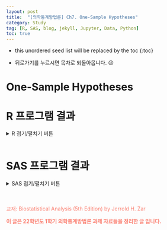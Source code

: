 ```yaml
---
layout: post
title:  "[의학통계방법론] Ch7. One-Sample Hypotheses"
category: Study
tag: [R, SAS, blog, jekyll, Jupyter, Data, Python]
toc: true
---
```

* this unordered seed list will be replaced by the toc
{:toc}

- 뒤로가기를 누르시면 목차로 되돌아옵니다. 😉

# One-Sample Hypotheses

# R 프로그램 결과

<details>
<summary>
R 접기/펼치기 버튼
</summary>
<div markdown="1">

**패키지**
<details>
<summary>
설치된 패키지 접기/펼치기 버튼
</summary>

<div markdown="1">

``` r
getwd()
```

    ## [1] "C:/Biostat"

``` r
library(dplyr)
library(kableExtra)
library(readxl)
library(pwr)
library(PairedData)
```

</div>
</details>

``` r
#모든 시트를 하나의 리스트로 불러오는 함수
read_excel_allsheets <- function(file, tibble = FALSE) {
  sheets <- readxl::excel_sheets(file)
  x <- lapply(sheets, function(X) readxl::read_excel(file, sheet = X))
  if(!tibble) x <- lapply(x, as.data.frame)
  names(x) <- sheets
  x
}
```

## 7장

**7장 연습문제 불러오기**

``` r
#data_chap07에 연습문제 7장 모든 문제 저장
data_chap07 <- read_excel_allsheets("data_chap07.xls")

#연습문제 각각 데이터 생성
for (x in 1:length(data_chap07)){
  assign(paste0('ex7_',c(1:4,13))[x],data_chap07[x])
  }

#연습문제 데이터 형식을 리스트에서 데이터프레임으로 변환
for (x in 1:length(data_chap07)){
  assign(paste0('ex7_',c(1:4,13))[x],data.frame(data_chap07[x]))
  }
```

### EXAMPLE 7.1

![](C:/git_blog/study/img/ch7/7-1.png)

``` r
#데이터셋
ex7_1
```

    ##    Temperature
    ## 1         24.3
    ## 2         25.8
    ## 3         24.6
    ## 4         26.1
    ## 5         22.9
    ## 6         25.1
    ## 7         27.3
    ## 8         24.0
    ## 9         24.5
    ## 10        23.9
    ## 11        26.2
    ## 12        24.3
    ## 13        24.6
    ## 14        23.3
    ## 15        25.5
    ## 16        28.1
    ## 17        24.8
    ## 18        23.5
    ## 19        26.3
    ## 20        25.4
    ## 21        25.5
    ## 22        23.9
    ## 23        27.0
    ## 24        24.8
    ## 25        22.9
    ## 26        25.4

> 해당 데이터는 조간 생태계에 서식하는 게의 온도를 측정한 자료이다.

> 조간 생태계의 게의 온도의 평균이 24.3℃ 인지 t검정을 해보려 한다.

>  1) 24.3 데이터가 잘못 들어가 있으므로 제거하여 준다.

``` r
ex7_1 <- ex7_1$Temperature[2:26] #잘못 기입된 데이터로 인하여 수정
```

> 다음은 R 내장 함수로 구한 t-value이다.

``` r
t.test(ex7_1,alternative = c("two.sided"),mu=24.3,conf.level = 0.95)
```

    ## 
    ##  One Sample t-test
    ## 
    ## data:  ex7_1
    ## t = 2.7128, df = 24, p-value = 0.01215
    ## alternative hypothesis: true mean is not equal to 24.3
    ## 95 percent confidence interval:
    ##  24.47413 25.58187
    ## sample estimates:
    ## mean of x 
    ##    25.028

> t-value가 문제와 다르게 나온 것을 볼 수 있다.

> 직접 함수를 작성해서 구하여 보자.

``` r
two_tailed_t_test <- function(x,mu){
  n <- length(x)
  mu <- mu
  xbar <- round(mean(x),2)
  s2 <- round(var(x),2)
  se <- round(sqrt(s2/n),2)
  original_t <- ((mean(x)-mu)/sqrt(var(x)/n))
  t <- round((xbar-mu)/se,3)
  df <- n-1
  alpha <- 0.05
  value <- round(qt(1-(alpha/2),df),3)
  if(t>0){pvalue=2*pt(t,df,lower.tail=F)}
  else{pvalue=2*pt(t,df,lower.tail=T)}
  out <- data.frame(n=n,alpha=alpha,mu=mu,mean=xbar,var=s2,std_err=se,t_statistic=t,original_t=round(original_t,4),df=df,value=value,p_value=round(pvalue,3))
  return(out)
}

two_tailed_t_test(x=ex7_1,mu=24.3)
```

    ##    n alpha   mu  mean var std_err t_statistic original_t df value p_value
    ## 1 25  0.05 24.3 25.03 1.8    0.27       2.704     2.7128 24 2.064   0.012

> 값이 다르게 나온 이유는 반올림의 문제로 보인다.

> t검정 결과를 확인하여 보면 p-value가 0.012로 유의수준 0.05하에
> 귀무가설을 기각한다.

> 그러므로 조간 생태계의 게의 모평균 온도는 24.3℃가 아니라고 할 수 있다.

> 기각역을 그래프로 표현하여보자.

``` r
t <- two_tailed_t_test(ex7_1,mu=24.3)$value
curve(dt(x,24),-3,3,xlab="t",ylab="Density",yaxt='n',main="Hypothesis in Example 7.1 (df=24)")
polygon(c(t,seq(t,3,0.001),t), 
        c(dt(-3,24),dt(seq(t,3,0.001),24),dt(-3,24)),col="#007266",density=30)
polygon(c(-3,seq(-3,-t,0.001),-t), 
        c(dt(-3,24),dt(seq(-3,-t,0.001),24),dt(-3,24)),col="#007266",density = 30)
text(x=-2.064,y=0.1,labels = "-2.064")
text(x=2.064,y=0.1,labels = "2.064")
```

![](C:/git_blog/study/img/ch7/unnamed-chunk-7-1.png)

> 다음은 자유도에 따른 t-분포 그래프의 변화이다.

``` r
t <- seq(-4, 4,0.01)
v1 <- 2
v2 <- 4
v3 <- 50
y1 <-(1/sqrt(pi*v1))*(factorial((v1+1)/2-1)/factorial(v1/2-1))*(1+t^2/v1)^(-(v1+1)/2)
y2 <-(1/sqrt(pi*v2))*(factorial((v2+1)/2-1)/factorial(v2/2-1))*(1+t^2/v2)^(-(v2+1)/2)
y3 <-(1/sqrt(pi*v3))*(factorial((v3+1)/2-1)/factorial(v3/2-1))*(1+t^2/v3)^(-(v3+1)/2)
plot(t, y1, type = 'l', col = 'red',xlab = "t",ylab = "Density", yaxt='n',ylim=c(0,0.4))
lines(t, y2, type = 'l', lty=2, col = 'blue')
lines(t, y3, type = 'l', lty=2, col = 'darkgreen')
legend("topright",legend=c("ν=1","ν=2","ν=50"),fil=c("red","blue","darkgreen"))
```

![](C:/git_blog/study/img/ch7/unnamed-chunk-8-1.png)

### EXAMPLE 7.2

![](C:/git_blog/study/img/ch7/7-2-1.png)
![](C:/git_blog/study/img/ch7/7-2-2.png)

``` r
#데이터셋
ex7_2
```

    ##    weightchange
    ## 1           1.7
    ## 2           0.7
    ## 3          -0.4
    ## 4          -1.8
    ## 5           0.2
    ## 6           0.9
    ## 7          -1.2
    ## 8          -0.9
    ## 9          -1.8
    ## 10         -1.4
    ## 11         -1.8
    ## 12         -2.0

> 해당 데이터는 운동 후의 몸무게의 변화량을 측정한 자료이다.

> 운동 후 몸무게의 변화량의 모평균이 0인지 검정하기 위해 t 검정을
> 수행한다.

``` r
t.test(ex7_2$weightchange, mu=0, alternative = "two.sided")
```

    ## 
    ##  One Sample t-test
    ## 
    ## data:  ex7_2$weightchange
    ## t = -1.7981, df = 11, p-value = 0.09964
    ## alternative hypothesis: true mean is not equal to 0
    ## 95 percent confidence interval:
    ##  -1.4456548  0.1456548
    ## sample estimates:
    ## mean of x 
    ##     -0.65

``` r
two_tailed_t_test(ex7_2$weightchange,mu=0)
```

    ##    n alpha mu  mean  var std_err t_statistic original_t df value p_value
    ## 1 12  0.05  0 -0.65 1.57    0.36      -1.806    -1.7981 11 2.201   0.098

> t 검정 결과를 확인하여 보면 p-value가 0.098로 유의수준 0.05하에
> 귀무가설을 기각할 수 없다.

> 그러므로 운동으로 인한 변화량의 모평균은 0이 아니라고 할 수 없다.

> 기각역을 그래프로 표현하여보자.

``` r
t <- two_tailed_t_test(ex7_2$weightchange,mu=0)$value
curve(dt(x,11),-3,3,xlab="t",ylab="Density",yaxt='n',main="Hypothesis in Example 7.2 (df=11)")
polygon(c(t,seq(t,3,0.001),t), 
        c(dt(-3,11),dt(seq(t,3,0.001),11),dt(-3,11)),col="#007266",density=30)
polygon(c(-3,seq(-3,-t,0.001),-t), 
        c(dt(-3,11),dt(seq(-3,-t,0.001),11),dt(-3,11)),col="#007266",density = 30)
text(x=-2.201,y=0.1,labels = "-2.201")
text(x=2.201,y=0.1,labels = "2.201")
```

![](C:/git_blog/study/img/ch7/unnamed-chunk-12-1.png)

### EXAMPLE 7.3

![](C:/git_blog/study/img/ch7/7-3.png)

``` r
#데이터셋
ex7_3
```

    ##    weightchange
    ## 1           0.2
    ## 2          -0.5
    ## 3          -1.3
    ## 4          -1.6
    ## 5          -0.7
    ## 6           0.4
    ## 7          -0.1
    ## 8           0.0
    ## 9          -0.6
    ## 10         -1.1
    ## 11         -1.2
    ## 12         -0.8

> 해당 데이터는 약물을 복용 후 몸무게의 증감이 있는지를 기록한 자료이다.

> 약물 복용 후 몸무게의 증감의 모평균이 0보다 큰지 아닌지 알아보기 위해
> t 검정을 수행한다.

> 다음은 R 내장 함수로 구한 단측 검정이다.

``` r
t.test(ex7_3, alternative = c("less"), mu=0, conf.level = 0.95)
```

    ## 
    ##  One Sample t-test
    ## 
    ## data:  ex7_3
    ## t = -3.3285, df = 11, p-value = 0.003364
    ## alternative hypothesis: true mean is less than 0
    ## 95 percent confidence interval:
    ##        -Inf -0.2801098
    ## sample estimates:
    ##  mean of x 
    ## -0.6083333

> 직접 함수를 작성해서 구하여 보자.

``` r
one_tailed_t_test <- function(x,mu){
  n <- length(x)
  mu <- mu
  xbar <- round(mean(x),2)
  s2 <- round(var(x),2)
  se <- round(sqrt(s2/n),2)
  original_t <- ((mean(x)-mu)/sqrt(var(x)/n))
  t <- round((xbar-mu)/se,3)
  df <- n-1
  alpha <- 0.05
  value <- round(qt(1-(alpha),df),3)
  if(t>0){pvalue=pt(t,df,lower.tail=F)}
  else{pvalue=pt(t,df,lower.tail=T)}
  out <- data.frame(n=n,alpha=alpha,mu=mu,mean=xbar,var=s2,std_err=se,t_statistic=t,original_t=round(original_t,4),df=df,value=value,p_value=round(pvalue,3))
  return(out)
}

one_tailed_t_test(ex7_3$weightchange,mu=0)
```

    ##    n alpha mu  mean var std_err t_statistic original_t df value p_value
    ## 1 12  0.05  0 -0.61 0.4    0.18      -3.389    -3.3285 11 1.796   0.003

> t 검정 결과를 확인하여 보면 t 검정통계량값은 -3.3285 이며, p-value는
> 0.003로 유의수준 0.05하에 귀무가설을 기각할 수 있다.

> 따라서 살을 빼기 위한 목적으로의 약을 복용했을 때 몸무게의 변화량의
> 모평균이 0이 아니라고 할 수 있다.

> 기각역을 그린 t 분포는 다음과 같다.

``` r
t <- one_tailed_t_test(ex7_3$weightchange,mu=0)$value
curve(dt(x,11),-3,3,xlab="t",ylab="Density",yaxt='n',main="Hypothesis in Example 7.3 (df=11)")
polygon(c(-3,seq(-3,-t,0.001),-t),
        c(dt(-3,11),dt(seq(-3,-t,0.001),11),dt(-3,11)),col="#007266",density = 30)
text(x=-1.796,y=0.12,labels = "-1.796")
```

![](C:/git_blog/study/img/ch7/unnamed-chunk-16-1.png)

### EXAMPLE 7.4

![](C:/git_blog/study/img/ch7/7-4.png)

``` r
#데이터셋
ex7_4
```

    ##   gastricjuice
    ## 1         42.7
    ## 2         43.4
    ## 3         44.6
    ## 4         45.1
    ## 5         45.6
    ## 6         45.9
    ## 7         46.8
    ## 8         47.6

> 해당 데이터는 약물이 위액에 용해시간을 측정한 자료로, 용해 시간의
> 평균이 45초보다 낮은지 아닌지를 검정하기 위해 t 검정을 수행한다.

``` r
t.test(ex7_4$gastricjuice,mu=45,alternative = "greater")
```

    ## 
    ##  One Sample t-test
    ## 
    ## data:  ex7_4$gastricjuice
    ## t = 0.36647, df = 7, p-value = 0.3624
    ## alternative hypothesis: true mean is greater than 45
    ## 95 percent confidence interval:
    ##  44.11393      Inf
    ## sample estimates:
    ## mean of x 
    ##   45.2125

``` r
one_tailed_t_test(ex7_4$gastricjuice,mu=45)
```

    ##   n alpha mu  mean  var std_err t_statistic original_t df value p_value
    ## 1 8  0.05 45 45.21 2.69    0.58       0.362     0.3665  7 1.895   0.364

> t 검정 결과를 확인하여 보면 t 검정통계량값은 0.362 이며, p-value는
> 0.364로 유의수준 0.05하에 귀무가설을 기각할 수 없다.

> 그러므로 약물이 위액에 용해되는 시간의 모평균이 45초보다 크다고 할 수
> 없다.

> 기각역을 그린 t 분포는 다음과 같다.

``` r
t <- one_tailed_t_test(ex7_4$gastricjuice,mu=45)$value
curve(dt(x,7),-3,3,xlab="t",ylab="Density",yaxt='n',main="Hypothesis in Example 7.4 (df=7)")
polygon(c(t,seq(t,3,0.001),t),
        c(dt(-3,7),dt(seq(t,3,0.001),7),dt(-3,7)),col="#007266",density=30)
text(x=1.895,y=0.12,labels = "1.895")
```

![](C:/git_blog/study/img/ch7/unnamed-chunk-20-1.png)

### EXAMPLE 7.5

![](C:/git_blog/study/img/ch7/7-5.png)

``` r
t.test(ex7_1,alternative = c("two.sided"),conf.level = 0.95)
```

    ## 
    ##  One Sample t-test
    ## 
    ## data:  ex7_1
    ## t = 93.263, df = 24, p-value < 2.2e-16
    ## alternative hypothesis: true mean is not equal to 0
    ## 95 percent confidence interval:
    ##  24.47413 25.58187
    ## sample estimates:
    ## mean of x 
    ##    25.028

``` r
t.test(ex7_1,alternative = c("two.sided"),conf.level = 0.99)
```

    ## 
    ##  One Sample t-test
    ## 
    ## data:  ex7_1
    ## t = 93.263, df = 24, p-value < 2.2e-16
    ## alternative hypothesis: true mean is not equal to 0
    ## 99 percent confidence interval:
    ##  24.27741 25.77859
    ## sample estimates:
    ## mean of x 
    ##    25.028

> 95% 신뢰구간이란 100번의 표본추출을 통해 각각의 신뢰구간을 구했을 때
> 실제 모집단의 평균이 그 안에 포함될 경우가 95번 정도임을 말하며, 99%
> 신뢰구간이란 100번의 표본추출을 통해 각각의 신뢰구간을 구했을 때 실제
> 모집단의 평균이 그 안에 포함될 경우가 99번 정도임을 말한다.

> 이를 바탕으로 추론해볼 수 있는 사실은 신뢰구간이 넓어질수록 그
> 신뢰구간이 모평균을 포함하는 경우의 수가 많아질 것이라고 예측해볼 수
> 있으며 이는 실제 위의 95%, 99% 신뢰구간을 통해 확인할 수 있다.

> 95% 신뢰구간은 mu=24.3를 포함하지 않으나, 매우 작은 값으로 ci에
> 포함되지 않는 것이기에 샘플 규모를 키우면 ci에 포함될 가능성이 있다.

> 즉, 95%, 99% ci 모두 mu=24.3 포함하는 것으로 해석하여 귀무가설은
> 기각하지 못한다.

> 따라서 체온 변화의 모평균은 24.3도가 아니라고 할 수 없다.

### EXAMPLE 7.6

![](C:/git_blog/study/img/ch7/7-6.png)

> Example 7.1 데이터에 게를 추가하여 예측구간을 구하여 보겠다.

> 다음은 8개의 추가 데이터가 생길 때의 모평균의 예측구간을 나타낸다.

``` r
n <- length(ex7_1)
M <- mean(ex7_1)
V <- var(ex7_1)
SR <- sqrt((V/8)+(V/25))
a = 1-(0.05/2)

L <- M-(qt(a, df=n-1)*SR)
R <- M+(qt(a, df=n-1)*SR)
cat(" Mean = ",M,"℃","\n","Std.Err = ",SR,"℃","\n", "df = ",n-1,"\n","95% confidence interval = [",round(L,2),",",round(R,2),"]")
```

    ##  Mean =  25.028 ℃ 
    ##  Std.Err =  0.5450427 ℃ 
    ##  df =  24 
    ##  95% confidence interval = [ 23.9 , 26.15 ]

> 이번엔 1개의 추가 데이터가 생길 때의 모평균의 예측구간을 확인하여
> 보자.

``` r
n <- length(ex7_1)
M <- mean(ex7_1)
V <- var(ex7_1)
SR <- sqrt((V/1)+(V/25))
a = 1-(0.05/2)

L <- M-(qt(a, df=n-1)*SR)
R <- M+(qt(a, df=n-1)*SR)
cat(" Mean = ",M,"℃","\n","Std.Err = ",SR,"℃","\n", "df = ",n-1,"\n","95% confidence interval = [",round(L,2),",",round(R,2),"]")
```

    ##  Mean =  25.028 ℃ 
    ##  Std.Err =  1.368375 ℃ 
    ##  df =  24 
    ##  95% confidence interval = [ 22.2 , 27.85 ]

| Number of Added sample | L1    | L2    |
|:-----------------------|:------|:------|
| 8                      | 23.91 | 26.15 |
| 1                      | 22.21 | 27.85 |

> m=8일 때 예측구간은 (23.91, 26.15)이고 m=1일 때 예측구간은 (22.21,
> 27.85)이다.

> 이를 보면 관측치가 많아질 수록 신뢰구간이 짧아지는 것을 확인할 수
> 있다.

### EXAMPLE 7.7

![](C:/git_blog/study/img/ch7/7-7.png)

> 95% 신뢰구간의 길이가 0.5보다 길지 않도록 하려면 d=0.25, α=0.05로
> 설정해야 하고, Example7_3을 통해 구한 분산은 0.4008이다.

> 정규분포를 따르는 표본의 분산을 구할 수 있다면 원하는 정밀도에 필요한
> 표본 크기를 다음의 식을 통하여 추정할 수 있다.

$$
n =\\ \frac{s^2t^2\_\frac{\alpha}{2},\_\nu}{d^2}
$$

> 하지만 이 공식에서 우리는 자유도 값을 모르기 때문에(표본 크기를 모르기
> 때문) 반복적인 과정을 통해서 가정한 n값과 실제 결과로 나온 표본의
> 크기가 가장 잘 일치하는 값을 찾아야한다.

> 우선 Example 7.3의 데이터를 사용하여 n=40부터 대입하여 보자.

> ceilng() 함수를 사용하여 나온 결과보다 크거나 같은 정수를 나오게
> 하였다.

``` r
d=0.25
a = 1-(0.05/2)

n1 <- ceiling((var(ex7_3$weightchange)*(qt(0.975, df=40-1))^2)/d^2) # n=40
cat(" nessesary sample size = 40, n = ",n1)
```

    ##  nessesary sample size = 40, n =  27

> 최대정밀도가 0.25이고 표본 40개 필요하다고 했을 때 n=27로 27보다
> 커야하므로 n=27을 다시 대입하여 보자.

``` r
n2 <- ceiling((var(ex7_3$weightchange)*(qt(0.975, df=27-1))^2)/d^2) # n=27
cat("nessesary sample size = 27, n = ",n2)
```

    ## nessesary sample size = 27, n =  28

> 표본이 27일 때에는 n=28로 specific 한 신뢰구간을 얻기 위해서는 28
> 이상의 표본이 필요하다.

### EXAMPLE 7.8

![](C:/git_blog/study/img/ch7/7-8.png)

> Example 7.2 데이터를 사용해서 귀무가설
> *H*<sub>0</sub> : *μ*  = *μ*<sub>0</sub> 를 기각할 수 있는 최소
> 표본크기를 계산해보도록한다.

> *α* = 0.05, *β* = 0.10, *δ* = 1.0 가 주어져 있다고 하자. Example 7.2의
> *s*<sup>2</sup> = 1.5682 이다.

> 샘플 사이즈를 구하는 공식은 다음과 같다.

$$
\begin{aligned}
n=\frac{s^2}{\delta^2}(t\_{\alpha,\nu}\\ +\\ t\_{\beta (1), \nu})^2
\end{aligned}
$$

> 먼저 샘플 사이즈가 20이 필요하다고 가정하면 다음과 같다.

``` r
d<-1.0
var<-round(var(ex7_2$weightchange),4)
t005<-round(qt(0.025, df=19, lower.tail=F),3)
t01<-round(qt(0.1, df=19, lower.tail=F),3)
n1 <- round((var/(d)^2)*(t005+t01)^2,1)
n1
```

    ## [1] 18.4

> 이제 추정에 필요한 샘플 사이즈가 19라고 하자.

``` r
d<-1.0
var<-round(var(ex7_2$weightchange),4)
t005<-round(qt(0.025, df=18, lower.tail=F),3)
t01<-round(qt(0.1, df=18, lower.tail=F),3)
n2 <- round((var/(d)^2)*(t005+t01)^2,1)
n2
```

    ## [1] 18.5

``` r
cat(" sample size가 20 일때 필요한 최소 표본수 =",ceiling(n1),"\n","sample size가 19 일때 필요한 최소 표본수 =", ceiling(n2))
```

    ##  sample size가 20 일때 필요한 최소 표본수 = 19 
    ##  sample size가 19 일때 필요한 최소 표본수 = 19

> 샘플 사이즈를 처음에는 20으로 했었고 19로도 해본 결과 최소로 필요한
> 표본의 수는 각각 18.4와 18.5로 산출되었다.

> 그러므로 *α* = 0.05, *β* = 0.10, *δ* = 1.0 로 주어졌을 때 귀무가설
> *H*<sub>0</sub> : *μ*<sub>0</sub> = *μ*을 기각할 필요한 최소의
> 표본수는 19개이다.

> pwr.t.test() 함수를 사용했을 때에도 같은 결과가 나온다.

``` r
library(pwr)

dd <- 1/sqrt(var(ex7_2$weightchange)) #effect size

pwr.t.test(n=,d=dd, sig.level=0.05, power=0.90, type="one.sample")
```

    ## 
    ##      One-sample t test power calculation 
    ## 
    ##               n = 18.5056
    ##               d = 0.7985494
    ##       sig.level = 0.05
    ##           power = 0.9
    ##     alternative = two.sided

### EXAMPLE 7.9

![](C:/git_blog/study/img/ch7/7-9.png)

> Example 7.8에서는 양측 t-test를 검정할 때 smallest difference 인
> *d**e**l**t**a* 를 알고있었다.

> 만약 *δ* 가 주어져 있지 않고 *n*만 주어져있을 때 *δ* 를 구하는 과정은
> 다음과 같다.

``` r
p<-pwr.t.test(n=25, sig.level = 0.05, power=0.90, type="one.sample", alternative="two.sided")

(p$d)*sd(ex7_2$weightchange)
```

    ## [1] 0.8464156

$$
\begin{aligned}
\delta&=\sqrt{\frac{s^2}{n}}(t\_\alpha,\_\nu+t\_{\beta(1)},\_\nu)\\\\
 &= \sqrt{\frac{1.5682}{25}}(t\_{0.05(2),24} + t\_{0.10(1),24}) \\\\
&= (0.25)(2.064+1.318) \\\\
&= 0.85\\ g
\end{aligned}
$$

> 그러므로 표본수가 25, 유의수준 0.05, 검정력이 0.9일 때 최소 유의차는
> 양측검정에서 0.85이다.

### EXAMPLE 7.10

![](C:/git_blog/study/img/ch7/7-10.png)

> 이 예제의 경우 가설 *H*<sub>0</sub> : *μ* = 0에 대한 t-test의 검정력을
> 추정하는 문제로 아래와 같은 식을 통해 β값을 찾을 수 있다.

$$
t\_{\beta (1), \nu}=\frac{\delta}{\sqrt{\frac{s^2}{n}}}-t\_{\alpha, \nu}
$$
\> 주어진
조건(*n* = 15, *ν* = 14, *α* = 0.05, *t*<sub>0.05(2), 14</sub> = 2.145, *s*<sup>2</sup> = 1.5682, *δ* = 1.0)을
대입하여 *t*<sub>*β*(1), 14</sub> 값을 구해보면 0.948이 나오고 이를
바탕으로 t분포표를 이용해 β값을 구해낼 수 있다.

``` r
n <- 15
var <- round(var(ex7_2$weightchange),4)
t005 <- round(qt(0.025, df=14, lower.tail=F),3)
beta<-round(1.0/(sqrt(var/n))-t005,3)
beta
```

    ## [1] 0.948

> t분포표에서 찾아보면 0.948 값은 df=14일 때 α=0.1과 α=0.25사이에 있는
> 값임을 확인할 수 있다.

> 이를 pwr.t.test() 함수를 사용해서 구해보면 다음과 같다.

``` r
pwr.t.test(n=15, d=1, sig.level = 0.05, power=, type="one.sample")
```

    ## 
    ##      One-sample t test power calculation 
    ## 
    ##               n = 15
    ##               d = 1
    ##       sig.level = 0.05
    ##           power = 0.9490865
    ##     alternative = two.sided

> *δ* = 1.0이 아닌 계산을 통한 정확한 값은 다음과 같다.

``` r
d <- 1/sqrt(var(ex7_2$weightchange)) #exact effect size
pwr_test<-pwr.t.test(n=15,d=d, sig.level=0.05, power=, type="one.sample", alternative="two.sided")
round(pwr_test$power,2)
```

    ## [1] 0.82

pwr.test결과에서 좀 더 정확한 검정력을 보면 power=0.82로
1-power=0.18임을 알 수 있고 따라서 β=0.18임을 알 수 있다.

### EXAMPLE 7.11

![](C:/git_blog/study/img/ch7/7-11-1.png)
![](C:/git_blog/study/img/ch7/7-11-2.png)

``` r
one_tailed_chi2_test <- function(x,sig,up_or_down){
  n <- length(x)
  sig <- sig
  df <- n-1
  ss <- round(var(x)*df,4)
  s2 <- round(var(x),4)
  chis <- round(ss/sig,3)
  df <- n-1
  alpha <- 0.05
  if (up_or_down == "up"){chi2 = round(qchisq((1-alpha),df),3) }
  else { chi2 = round(qchisq((alpha),df),3)}
  if(chis < chi2){decision="Not reject H0"}
  else{decision="Reject H0"}
  out <- data.frame(SS=ss,df,s2,chis,chi2,decision)
  return(out)
}

one_tailed_chi2_test(ex7_4$gastricjuice,1.5,up_or_down = "up")%>%
  kbl(caption = "Result of Hypothesis") %>%
  kable_styling(bootstrap_options = c("striped", "hover", "condensed", "responsive"))
```

<table class="table table-striped table-hover table-condensed table-responsive" style="margin-left: auto; margin-right: auto;">
<caption>
Result of Hypothesis
</caption>
<thead>
<tr>
<th style="text-align:right;">
SS
</th>
<th style="text-align:right;">
df
</th>
<th style="text-align:right;">
s2
</th>
<th style="text-align:right;">
chis
</th>
<th style="text-align:right;">
chi2
</th>
<th style="text-align:left;">
decision
</th>
</tr>
</thead>
<tbody>
<tr>
<td style="text-align:right;">
18.8287
</td>
<td style="text-align:right;">
7
</td>
<td style="text-align:right;">
2.6898
</td>
<td style="text-align:right;">
12.552
</td>
<td style="text-align:right;">
14.067
</td>
<td style="text-align:left;">
Not reject H0
</td>
</tr>
</tbody>
</table>

$$
\begin{aligned}
H_0 &: \sigma^2 \leq 1.5\\ sec^2\\\\
H_1 &: \sigma^2 \> 1.5\\ sec^2
\end{aligned}
$$
\> 가설 검정 결과 *S**S* = 18.8281 이고 카이제곱 검정통계량
*χ*<sup>2</sup> = 12.552 이며 유의수준 0.05 아래에서 검정통계량 값이
기각역인 *χ*<sub>0.05, 7</sub><sup>2</sup> = 14.067 에 포함되지 않아
귀무가설 *H*<sub>0</sub> : *σ*<sup>2</sup> ≤ 1.5 *s**e**c*<sup>2</sup>
를 기각할 수 없다.

> 다음은 PairedTest 패키지에 있는 Var.test를 통해 가설검정을 수행한
> 결과이다.

``` r
library(PairedData)
Var.test(ex7_4$gastricjuice,ratio=1.5,alternative = "greater")
```

    ## 
    ##  One-sample variance test
    ## 
    ## data:  x
    ## X-squared = 12.552, df = 7, p-value = 0.08379
    ## alternative hypothesis: true variance is greater than 1.5
    ## 95 percent confidence interval:
    ##  1.338492      Inf
    ## sample estimates:
    ## variance 
    ## 2.689821

> 위의 결과에서 p-value=0.08379로 유의수준 0.05보다 커서 귀무가설을
> 기각할 수 없다.

> 그러므로 해당 데이터의 모분산이 1.5 sec2 보다 크다는 증거가 부족하다.

> 기각역을 그린 카이제곱 분포는 다음과 같다.

``` r
c <- one_tailed_chi2_test(ex7_4$gastricjuice,1.5,up_or_down = "up")$chi2
cc <- one_tailed_chi2_test(ex7_4$gastricjuice,1.5,up_or_down = "up")$chis
curve(dchisq(x,7),0,25,xlab=expression(chi^2),ylab="",yaxt='n',main="Hypothesis in Example 7.11 (df=7)")
polygon(c(cc,seq(cc,25,0.001),cc), #기각역
        c(dchisq(0,7),dchisq(seq(cc,25,0.001),7),dchisq(0,25)),col="#007266",density=30)
polygon(c(c,seq(c,25,0.001),c), 
        c(dchisq(0,7),dchisq(seq(c,25,0.001),7),dchisq(0,25)),col="#ffffb3",density=30)
# polygon(c(-3,seq(-3,-t,0.001),-t), 
#         c(dt(-3,24),dt(seq(-3,-t,0.001),24),dt(-3,24)),col="deeppink",density = 30)
text(x=14.067,y=0.025,labels = "14.067")
text(x=12.552,y=0.036,labels = "12.552")
text(x=20, y=0.1, expression(chi^2 == paste(frac(SS, sigma[0]^2), " ",)), cex = 1.5)
```

![](C:/git_blog/study/img/ch7/unnamed-chunk-37-1.png)

### EXAMPLE 7.12

![](C:/git_blog/study/img/ch7/7-12.png)

> 앞의 예제에서는 Example 7.4데이터를 이용하여 모분산에 대한 가설검정을
> 하였다.

> 그렇다면 유의수준 5% 하에서 0.90의 검정력을 가지고 귀무가설
> *H*<sub>0</sub> : *σ*<sup>2</sup> ≤ 1.50 *s**e**c*<sup>2</sup> 을
> 기각하기 위해서는 얼만큼의 표본이 필요할지 Sample size를 구해보도록
> 한다.

> Example 7.4에서 해당 데이터의
> *s*<sup>2</sup> = 2.6898 *s**e**c*<sup>2</sup>을 알고있다.

> 모분산 *σ*<sub>0</sub><sup>2</sup> = 1.75 *s**e**c*<sup>2</sup> 를
> 알고있다고 가정하면 $\frac{\sigma_0^2}{s^2}=0.558$ 임을 알 수 있다.

> *α* = 0.05, 1 − *β* = 0.90 으로 주어져 있을 때 필요한 최소의 표본수를
> 구하는 공식은 다음과 같다.

$$
\begin{aligned}
\frac{\chi\_{1-\beta, \nu}^2}{\chi\_{\alpha, \nu}^2}=\frac{\sigma_0^2}{s^2}
\end{aligned}
$$

> Example 7.11에 따르면 *s*<sup>2</sup>=2.6898이고,
> *σ*<sub>0</sub><sup>2</sup>=1.75 *s**e**c*<sup>2</sup> 이므로
> $\frac{\sigma_0^2}{s^2}=0.558$이다.

> 위 식을 만족하기 위한 n을 찾기 위해 먼저 n=30 을 가정하고 좌변을
> 계산해보면 다음과 같다.

$$
\begin{aligned}
\frac{\chi\_{0.90,29}^2}{\chi\_{0.05,29}^2}= \frac{19.768}{42.557}=0.465
\end{aligned}
$$

``` r
alpha<-0.05
beta<-0.1
n1<-30
chi_1<-round(qchisq((beta),(n1-1)),3)
chi_2<-round(qchisq((1-alpha),(n1-1)),3)
cat("If n=30, ratio =",ratio<-round(chi_1/chi_2,3))
```

    ## If n=30, ratio = 0.465

> 0.456 \< 0.558 이므로 가정했던 n값 30이 너무 작다는 것을 알 수 있고,
> 따라서 n=50 으로 가정하여 다시 좌변을 계산해보면 다음과 같다.

$$
\begin{aligned}
\frac{\chi\_{0.90,49}^2}{\chi\_{0.05,49}^2}= \frac{36.818}{66.339}=0.555
\end{aligned}
$$

``` r
n2<-50
chi_1<-round(qchisq((beta),(n2-1)),3)
chi_2<-round(qchisq((1-alpha),(n2-1)),3)
cat("If n=50, ratio =",ratio<-round(chi_1/chi_2,3))
```

    ## If n=50, ratio = 0.555

> 0.555 역시 0.558 보다는 약간 작은 수치이므로 n을 더 키워서 n=55 로
> 가정하여 다시 좌변을 계산해보면 다음과 같다.

$$
\begin{aligned}
\frac{\chi\_{0.90,54}^2}{\chi\_{0.05,54}^2}= \frac{41.183}{70.153}=0.571
\end{aligned}
$$

``` r
n3<-55
chi_1<-round(qchisq((beta),(n3-1)),3)
chi_2<-round(qchisq((1-alpha),(n3-1)),3)
cat("If n=55, ratio =",ratio<-round(chi_1/chi_2,3))
```

    ## If n=55, ratio = 0.571

> 하지만 이 경우 ratio값이 0.571로 0.558 보다 커졌기 때문에 다시 n=51 로
> 가정하고 다시 좌변을 계산해보면 0.558과 일치하는 것을 볼 수 있다.

$$
\begin{aligned}
\frac{\chi\_{0.90,50}^2}{\chi\_{0.05,50}^2}= \frac{37.689}{67.505}=0.558
\end{aligned}
$$

``` r
n4 <- 51
chi_1 <- round(qchisq(beta,n4-1), 3)
chi_2 <- round(qchisq(1-alpha, n4-1), 3)
cat("If n = 51, then ratio =", ratio <- round(chi_1/chi_2, 3))
```

    ## If n = 51, then ratio = 0.558

> 따라서 특정 검정력(power=0.9)에서
> *H*<sub>0</sub> : *σ*<sup>2</sup> ≤ *σ*<sub>0</sub><sup>2</sup> versa
> *H*<sub>*A*</sub> : *σ*<sup>2</sup> \> *σ*<sub>0</sub><sup>2</sup> 을
> 수행하기 위해 필요한 최소한의 표본크기는 51 이라는 사실을 알 수 있다.

### EXAMPLE 7.13

![](C:/git_blog/study/img/ch7/7-13.png)

> 데이터가 정규성을 따르지 않거나 데이터의 분포를 모르고 1 sample일 때
> 비모수적 검정으로 Wilcoxon singed rank test를 사용할 수 있다.

> 중위수 주변의 대칭성 검정을 하기 위해 Example 6.7 데이터를 사용하여
> 검정을 해보도록 한다.

``` r
height = seq(63,76,1)
freq = c(2,2,3,5,4,6,5,8,7,7,10,6,3,2)
ex7_13 = rep(height, freq)
shapiro.test(ex7_13) 
```

    ## 
    ##  Shapiro-Wilk normality test
    ## 
    ## data:  ex7_13
    ## W = 0.96455, p-value = 0.04485

> Shapiro-wilk test를 통해 정규성을 검정해 본 결과 p-value가 0.045로
> 유의수준 0.05보다 작기 때문에 데이터가 정규분포를 따른다는 귀무가설을
> 기각하고 비모수적 검정을 진행하였다.

``` r
wilcox.test(ex7_13, mu=70.5, paired=F, alternative="two.sided", conf.level=0.95, correct=T)
```

    ## 
    ##  Wilcoxon signed rank test with continuity correction
    ## 
    ## data:  ex7_13
    ## V = 1153, p-value = 0.6011
    ## alternative hypothesis: true location is not equal to 70.5

> Wilcoxon singed rank test 결과를 살펴보면 p-value가 0.6011로 유의수준
> 0.05보다 크기 때문에 귀무가설을 기각할 수 없고 따라서 데이터는
> 중앙값을 중심으로 대칭적으로 분포되어 있다고 볼 수 있다.

</div>
</details>

<br/>

# SAS 프로그램 결과

<details>
<summary>
SAS 접기/펼치기 버튼
</summary>
<div markdown="1">

```python
import saspy #SAS출력 코드
```

winlocal 입력

## 7장


</div>
</details>

<br/>

<br/>

<font color='#fb8072'>교재: Biostatistical Analysis (5th Edition) by Jerrold H. Zar</font><br/>

<font color='#fb8072'> **이 글은 22학년도 1학기 의학통계방법론 과제 자료들을 정리한 글 입니다.** </font>
